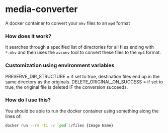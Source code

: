 # media-converter
A docker container to convert your `mkv` files to an `mp4` format

### How does it work?

It searches through a specified list of directories for all files ending with
`*.mkv` and then uses the `avconv` tool to convert these files to the `mp4`
format.

### Customization using environment variables
PRESERVE_DIR_STRUCTURE = if set to true, destination files end up in the same directory as the originals.
DELETE_ORIGINAL_ON_SUCCESS = if set to true, the original file is deleted IF the conversion succeeds.

### How do I use this?

You should be able to run the docker container using something along the lines
of:

```bash
docker run --rm -ti -v `pwd`:/files {Image Name}
```
